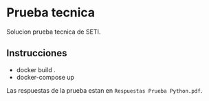 # Prueba tecnica

Solucion prueba tecnica de SETI.

## Instrucciones

* docker build .
* docker-compose up

Las respuestas de la prueba estan en `Respuestas Prueba Python.pdf`.
